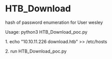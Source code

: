 # HTB_Download

hash of password enumeration for User wesley

Usage: python3 HTB_Download_poc.py

<p>1. echo "10.10.11.226 download.htb" >> /etc/hosts</p>
<p>2. run HTB_Download_poc.py</p>
